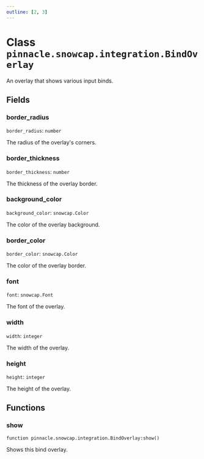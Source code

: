 ```yaml
---
outline: [2, 3]
---
```


# Class `pinnacle.snowcap.integration.BindOverlay`


An overlay that shows various input binds.

## Fields

### border_radius

`border_radius`: <code>number</code>

The radius of the overlay's corners.

### border_thickness

`border_thickness`: <code>number</code>

The thickness of the overlay border.

### background_color

`background_color`: <code>snowcap.Color</code>

The color of the overlay background.

### border_color

`border_color`: <code>snowcap.Color</code>

The color of the overlay border.

### font

`font`: <code>snowcap.Font</code>

The font of the overlay.

### width

`width`: <code>integer</code>

The width of the overlay.

### height

`height`: <code>integer</code>

The height of the overlay.


## Functions

### <Badge type="method" text="method" /> show

<div class="language-lua"><pre><code>function pinnacle.snowcap.integration.BindOverlay:show()</code></pre></div>

Shows this bind overlay.





